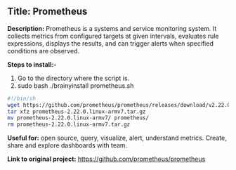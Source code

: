 ## Title: Prometheus
**Description:** Prometheus is a systems and service monitoring system. It collects metrics from configured targets at given intervals, evaluates rule expressions, displays the results, and can trigger alerts when specified conditions are observed.

**Steps to install:-**

1. Go to the directory where the script is.
1. sudo bash ./brainyinstall prometheus.sh
```bash
#!/bin/sh
wget https://github.com/prometheus/prometheus/releases/download/v2.22.0/prometheus-2.22.0.linux-armv7.tar.gz
tar xfz prometheus-2.22.0.linux-armv7.tar.gz
mv prometheus-2.22.0.linux-armv7/ prometheus/
rm prometheus-2.22.0.linux-armv7.tar.gz
```
**Useful for:** open source, query, visualize, alert, understand metrics. Create, share and explore dashboards with team.

**Link to original project:** https://github.com/prometheus/prometheus